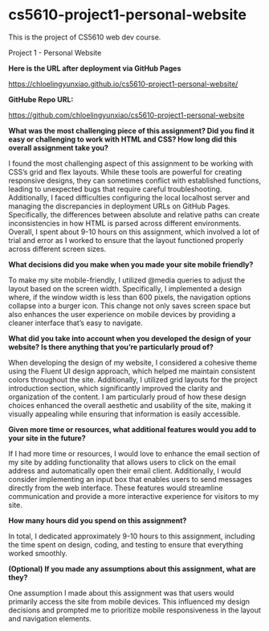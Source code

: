 # cs5610-project1-personal-website

This is the project of CS5610 web dev course.

Project 1 - Personal Website

**Here is the URL after deployment via GitHub Pages**

https://chloelingyunxiao.github.io/cs5610-project1-personal-website/

**GitHube Repo URL:**

https://github.com/chloelingyunxiao/cs5610-project1-personal-website

**What was the most challenging piece of this assignment? Did you find it easy or challenging to work with HTML and CSS? How long did this overall assignment take you?**

I found the most challenging aspect of this assignment to be working with CSS’s grid and flex layouts. While these tools are powerful for creating responsive designs, they can sometimes conflict with established functions, leading to unexpected bugs that require careful troubleshooting. Additionally, I faced difficulties configuring the local localhost server and managing the discrepancies in deployment URLs on GitHub Pages. Specifically, the differences between absolute and relative paths can create inconsistencies in how HTML is parsed across different environments. Overall, I spent about 9-10 hours on this assignment, which involved a lot of trial and error as I worked to ensure that the layout functioned properly across different screen sizes.

**What decisions did you make when you made your site mobile friendly?**

To make my site mobile-friendly, I utilized @media queries to adjust the layout based on the screen width. Specifically, I implemented a design where, if the window width is less than 600 pixels, the navigation options collapse into a burger icon. This change not only saves screen space but also enhances the user experience on mobile devices by providing a cleaner interface that’s easy to navigate.

**What did you take into account when you developed the design of your website? Is there anything that you’re particularly proud of?**

When developing the design of my website, I considered a cohesive theme using the Fluent UI design approach, which helped me maintain consistent colors throughout the site. Additionally, I utilized grid layouts for the project introduction section, which significantly improved the clarity and organization of the content. I am particularly proud of how these design choices enhanced the overall aesthetic and usability of the site, making it visually appealing while ensuring that information is easily accessible.

**Given more time or resources, what additional features would you add to your site in the future?**

If I had more time or resources, I would love to enhance the email section of my site by adding functionality that allows users to click on the email address and automatically open their email client. Additionally, I would consider implementing an input box that enables users to send messages directly from the web interface. These features would streamline communication and provide a more interactive experience for visitors to my site.

**How many hours did you spend on this assignment?**

In total, I dedicated approximately 9-10 hours to this assignment, including the time spent on design, coding, and testing to ensure that everything worked smoothly.

**(Optional) If you made any assumptions about this assignment, what are they?**

One assumption I made about this assignment was that users would primarily access the site from mobile devices. This influenced my design decisions and prompted me to prioritize mobile responsiveness in the layout and navigation elements.
